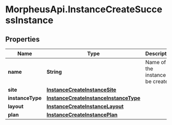 # MorpheusApi.InstanceCreateSuccessInstance

## Properties

Name | Type | Description | Notes
------------ | ------------- | ------------- | -------------
**name** | **String** | Name of the instance to be created. | 
**site** | [**InstanceCreateInstanceSite**](InstanceCreateInstanceSite.md) |  | 
**instanceType** | [**InstanceCreateInstanceInstanceType**](InstanceCreateInstanceInstanceType.md) |  | 
**layout** | [**InstanceCreateInstanceLayout**](InstanceCreateInstanceLayout.md) |  | 
**plan** | [**InstanceCreateInstancePlan**](InstanceCreateInstancePlan.md) |  | 


